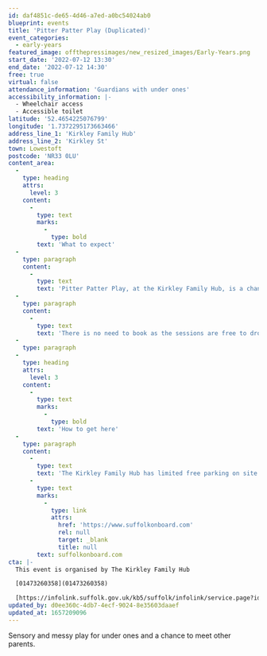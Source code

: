 ```yaml
---
id: daf4851c-de65-4d46-a7ed-a0bc54024ab0
blueprint: events
title: 'Pitter Patter Play (Duplicated)'
event_categories:
  - early-years
featured_image: offthepressimages/new_resized_images/Early-Years.png
start_date: '2022-07-12 13:30'
end_date: '2022-07-12 14:30'
free: true
virtual: false
attendance_information: 'Guardians with under ones'
accessibility_information: |-
  - Wheelchair access
  - Accessible toilet
latitude: '52.4654225076799'
longitude: '1.7372295173663466'
address_line_1: 'Kirkley Family Hub'
address_line_2: 'Kirkley St'
town: Lowestoft
postcode: 'NR33 0LU'
content_area:
  -
    type: heading
    attrs:
      level: 3
    content:
      -
        type: text
        marks:
          -
            type: bold
        text: 'What to expect'
  -
    type: paragraph
    content:
      -
        type: text
        text: 'Pitter Patter Play, at the Kirkley Family Hub, is a chance for you and your little one to enjoy sensory fun and messy play with Healthy Child Practitioner, Lucy, and Katie, as well as to meet other parents and guardians for support. There is also a reading corner with books and activities to promote reading at an early age with your little one.'
  -
    type: paragraph
    content:
      -
        type: text
        text: 'There is no need to book as the sessions are free to drop in, however, due to space it will be on a one in, one out basis.'
  -
    type: paragraph
  -
    type: heading
    attrs:
      level: 3
    content:
      -
        type: text
        marks:
          -
            type: bold
        text: 'How to get here'
  -
    type: paragraph
    content:
      -
        type: text
        text: 'The Kirkley Family Hub has limited free parking on site. Enstone Road is the nearest bus stop, located on Carlton Road 0.09 km away. Bus timetables can be accessed via '
      -
        type: text
        marks:
          -
            type: link
            attrs:
              href: 'https://www.suffolkonboard.com'
              rel: null
              target: _blank
              title: null
        text: suffolkonboard.com
cta: |-
  This event is organised by The Kirkley Family Hub

  [01473260358](01473260358)

  [https://infolink.suffolk.gov.uk/kb5/suffolk/infolink/service.page?id=j3FbQ-738P0](https://infolink.suffolk.gov.uk/kb5/suffolk/infolink/service.page?id=j3FbQ-738P0)
updated_by: d0ee360c-4db7-4ecf-9024-8e35603daaef
updated_at: 1657209096
---
```

Sensory and messy play for under ones and a chance to meet other parents.